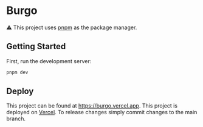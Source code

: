 # Burgo

⚠️ This project uses [pnpm](https://pnpm.io/) as the package manager.

## Getting Started

First, run the development server:

```bash
pnpm dev
```

## Deploy

This project can be found at https://burgo.vercel.app. This project is deployed on [Vercel](https://vercel.com/). To release changes simply commit changes to the main branch.
